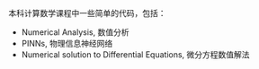 本科计算数学课程中一些简单的代码，包括：
- Numerical Analysis, 数值分析
- PINNs, 物理信息神经网络
- Numerical solution to Differential Equations, 微分方程数值解法

